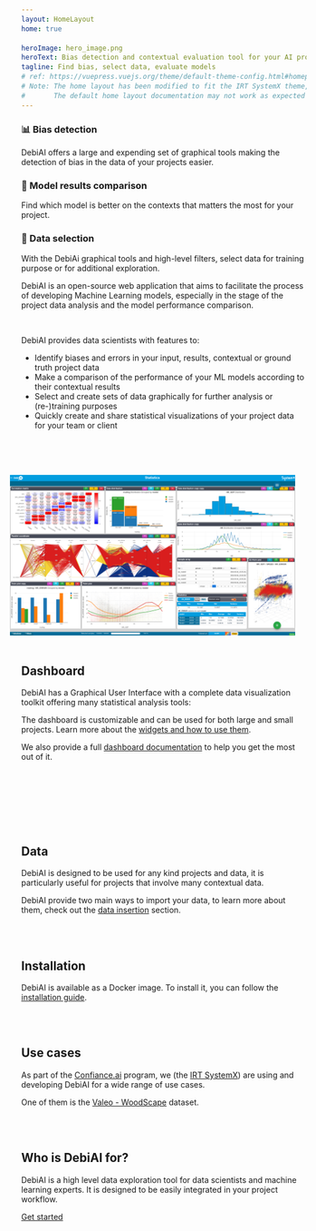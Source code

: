 ```yaml
---
layout: HomeLayout
home: true

heroImage: hero_image.png
heroText: Bias detection and contextual evaluation tool for your AI projects
tagline: Find bias, select data, evaluate models
# ref: https://vuepress.vuejs.org/theme/default-theme-config.html#homepage
# Note: The home layout has been modified to fit the IRT SystemX theme,
#       The default home layout documentation may not work as expected
---
```


<!-- Features -->
<div class="features">
  <div class="feature">
    <h3>📊 Bias detection</h3>
    <p>DebiAI offers a large and expending set of graphical tools making the detection of bias in the data of your projects easier.</p>
  </div>
  <div class="feature">
    <h3>💪 Model results comparison</h3>
    <!-- Badges Ref : https://v1.vuepress.vuejs.org/guide/using-vue.html#built-in-components -->
    <p>Find which model is better on the contexts that matters the most for your project.</p>
  </div>
  <div class="feature">
    <h3>🔎 Data selection</h3>
    <p>With the DebiAi graphical tools and high-level filters, select data for training purpose or for additional exploration.</p>
  </div>
</div>

<!-- Project description -->

DebiAI is an open-source web application that aims to facilitate the process of developing Machine Learning models, especially in the stage of the project data analysis and the model performance comparison.

<br>

DebiAI provides data scientists with features to:

- Identify biases and errors in your input, results, contextual or ground truth project data
- Make a comparison of the performance of your ML models according to their contextual results
- Select and create sets of data graphically for further analysis or (re-)training purposes
- Quickly create and share statistical visualizations of your project data for your team or client

<br>
<br>
<br>

![dashboard](./ans.png)

## Dashboard

DebiAI has a Graphical User Interface with a complete data visualization toolkit offering many statistical analysis tools:

The dashboard is customizable and can be used for both large and small projects. Learn more about the [widgets and how to use them](../dashboard/widgets/).

We also provide a full [dashboard documentation](../dashboard/README.md) to help you get the most out of it.

<style>
  img[alt$="dashboard"] {
    float: right;
  width: 650px;
  padding: 0 20px 50px 20px;

}
  /* Style for phones: */
  @media only screen and (max-width: 600px) {
    img[alt$="dashboard"] {
      float: none;
      width: 100%;
      padding: 0 0 50px 0;
    }
  }
</style>

<br>
<br>
<br>
<br>
<br>
<br>

## Data

DebiAI is designed to be used for any kind projects and data, it is particularly useful for projects that involve many contextual data.

DebiAI provide two main ways to import your data, to learn more about them, check out the [data insertion](../dataInsertion/README.md) section.

<br>
<br>

## Installation

DebiAI is available as a Docker image. To install it, you can follow the [installation guide](gettingStarted/installation/README.md).

<br>
<br>

## Use cases

As part of the [Confiance.ai](https://www.confiance.ai/) program, we (the [IRT SystemX](https://www.irt-systemx.fr/)) are using and developing DebiAI for a wide range of use cases.

One of them is the [Valeo - WoodScape](../useCases/woodscape/) dataset.

<br>
<br>

## Who is DebiAI for?

DebiAI is a high level data exploration tool for data scientists and machine learning experts. It is designed to be easily integrated in your project workflow.

[Get started](gettingStarted/README.md)

<br>
<br>
